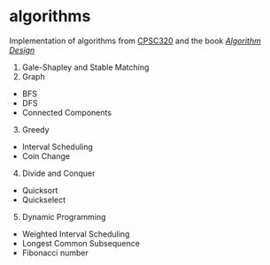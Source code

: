 # algorithms
Implementation of algorithms from [CPSC320](http://blogs.ubc.ca/cpsc3202016w2/syllabus/#intro) and the book [*Algorithm Design*](http://www.cs.princeton.edu/~wayne/kleinberg-tardos/)

1. Gale-Shapley and Stable Matching
2. Graph
  * BFS
  * DFS
  * Connected Components
3. Greedy
  * Interval Scheduling
  * Coin Change
4. Divide and Conquer
  * Quicksort
  * Quickselect
5. Dynamic Programming
  * Weighted Interval Scheduling
  * Longest Common Subsequence
  * Fibonacci number
